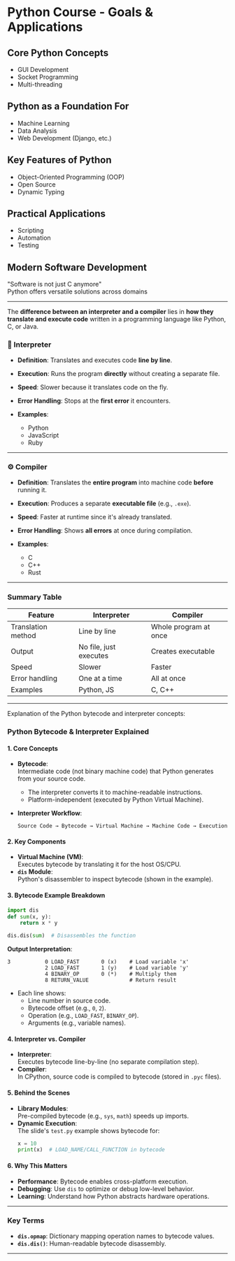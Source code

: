 # Python Course - Goals & Applications

## Core Python Concepts
- GUI Development
- Socket Programming  
- Multi-threading  

## Python as a Foundation For
- Machine Learning  
- Data Analysis  
- Web Development (Django, etc.)  

## Key Features of Python
- Object-Oriented Programming (OOP)  
- Open Source  
- Dynamic Typing  

## Practical Applications
- Scripting  
- Automation  
- Testing  

## Modern Software Development
"Software is not just C anymore"  
Python offers versatile solutions across domains


---

The **difference between an interpreter and a compiler** lies in **how they translate and execute code** written in a programming language like Python, C, or Java.



### 🔁 Interpreter

* **Definition**: Translates and executes code **line by line**.
* **Execution**: Runs the program **directly** without creating a separate file.
* **Speed**: Slower because it translates code on the fly.
* **Error Handling**: Stops at the **first error** it encounters.
* **Examples**:

  * Python
  * JavaScript
  * Ruby
---

### ⚙️ Compiler

* **Definition**: Translates the **entire program** into machine code **before** running it.
* **Execution**: Produces a separate **executable file** (e.g., `.exe`).
* **Speed**: Faster at runtime since it's already translated.
* **Error Handling**: Shows **all errors** at once during compilation.
* **Examples**:

  * C
  * C++
  * Rust

---

### Summary Table

| Feature            | Interpreter            | Compiler              |
| ------------------ | ---------------------- | --------------------- |
| Translation method | Line by line           | Whole program at once |
| Output             | No file, just executes | Creates executable    |
| Speed              | Slower                 | Faster                |
| Error handling     | One at a time          | All at once           |
| Examples           | Python, JS             | C, C++                |

---

Explanation of the Python bytecode and interpreter concepts:



### Python Bytecode & Interpreter Explained

#### 1. **Core Concepts**
- **Bytecode**:  
  Intermediate code (not binary machine code) that Python generates from your source code.  
  - The interpreter converts it to machine-readable instructions.
  - Platform-independent (executed by Python Virtual Machine).

- **Interpreter Workflow**:  
  ```
  Source Code → Bytecode → Virtual Machine → Machine Code → Execution
  ```

#### 2. **Key Components**
- **Virtual Machine (VM)**:  
  Executes bytecode by translating it for the host OS/CPU.
- **`dis` Module**:  
  Python's disassembler to inspect bytecode (shown in the example).

#### 3. **Bytecode Example Breakdown**
```python
import dis
def sum(x, y): 
    return x * y

dis.dis(sum)  # Disassembles the function
```
**Output Interpretation**:
```
3           0 LOAD_FAST       0 (x)    # Load variable 'x'
            2 LOAD_FAST       1 (y)    # Load variable 'y'
            4 BINARY_OP       0 (*)    # Multiply them
            8 RETURN_VALUE             # Return result
```
- Each line shows:
  - Line number in source code.
  - Bytecode offset (e.g., `0`, `2`).
  - Operation (e.g., `LOAD_FAST`, `BINARY_OP`).
  - Arguments (e.g., variable names).

#### 4. **Interpreter vs. Compiler**
- **Interpreter**:  
  Executes bytecode line-by-line (no separate compilation step).
- **Compiler**:  
  In CPython, source code is compiled to bytecode (stored in `.pyc` files).

#### 5. **Behind the Scenes**
- **Library Modules**:  
  Pre-compiled bytecode (e.g., `sys`, `math`) speeds up imports.
- **Dynamic Execution**:  
  The slide's `test.py` example shows bytecode for:
  ```python
  x = 10
  print(x)  # LOAD_NAME/CALL_FUNCTION in bytecode
  ```

#### 6. **Why This Matters**
- **Performance**: Bytecode enables cross-platform execution.
- **Debugging**: Use `dis` to optimize or debug low-level behavior.
- **Learning**: Understand how Python abstracts hardware operations.

---

### Key Terms
- **`dis.opmap`**: Dictionary mapping operation names to bytecode values.
- **`dis.dis()`**: Human-readable bytecode disassembly.

---
